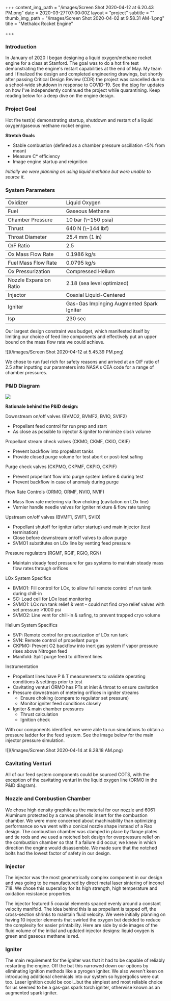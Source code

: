+++
content_img_path = "/images/Screen Shot 2020-04-12 at 6.20.43 PM.png"
date = 2020-03-27T07:00:00Z
layout = "project"
subtitle = ""
thumb_img_path = "/images/Screen Shot 2020-04-02 at 9.58.31 AM-1.png"
title = "Methalox Rocket Engine"

+++
### Introduction

In January of 2020 I began designing a liquid oxygen/methane rocket engine for a class at Stanford. The goal was to do a hot fire test demonstrating the engine's restart capabilities at the end of May. My team and I finalized the design and completed engineering drawings, but shortly after passing Critical Design Review (CDR) the project was cancelled due to a school-wide shutdown in response to COVID-19. See the [blog](https://www.walkerkehoe.com/blog/) for updates on how I've independently continued the project while quarantining. Keep reading below for a deep dive on the engine design.

### Project Goal

Hot fire test(s) demonstrating startup, shutdown and restart of a liquid oxygen/gaseous methane rocket engine.

**Stretch Goals**

* Stable combustion (defined as a chamber pressure oscillation <5% from mean)
* Measure C* efficiency
* Image engine startup and reignition

_Initially we were planning on using liquid methane but were unable to source it._

### System Parameters

<table>

<tbody> <tr> <td>Oxidizer</td> <td>Liquid Oxygen</td> </tr> </tbody>

<tbody> <tr> <td>Fuel</td> <td>Gaseous Methane</td> </tr> </tbody>

<tbody> <tr> <td>Chamber Pressure</td> <td>10 bar (\~150 psia)</td> </tr> </tbody>

<tbody> <tr> <td>Thrust</td> <td>640 N (\~144 lbf)</td> </tr> </tbody>

<tbody> <tr> <td>Throat Diameter</td> <td>25.4 mm (1 in)</td> </tr> </tbody>

<tbody> <tr> <td>O/F Ratio</td> <td>2.5</td> </tr> </tbody>

<tbody> <tr> <td>Ox Mass Flow Rate</td> <td>0.1986 kg/s</td> </tr> </tbody>

<tbody> <tr> <td>Fuel Mass Flow Rate</td> <td>0.0795 kg/s</td> </tr> </tbody>

<tbody> <tr> <td>Ox Pressurization</td> <td>Compressed Helium</td> </tr> </tbody>

<tbody> <tr> <td>Nozzle Expansion Ratio</td> <td>2.18 (sea level optimized)</td> </tr> </tbody>

<tbody> <tr> <td>Injector</td> <td>Coaxial Liquid-Centered</td> </tr> </tbody>

<tbody> <tr> <td>Igniter</td> <td>Gas-Gas Impinging Augmented Spark Igniter</td> </tr> </tbody>

<tbodyr> <tr> <td>Isp</td> <td>230 sec</td> </tr> </tbody>

</table>

Our largest design constraint was budget, which manifested itself by limiting our choice of feed line components and effectively put an upper bound on the mass flow rate we could achieve.

![](/images/Screen Shot 2020-04-12 at 5.45.39 PM.png)

We chose to run fuel rich for safety reasons and arrived at an O/F ratio of 2.5 after inputting our parameters into NASA's CEA code for a range of chamber pressures.

### P&ID Diagram

![](/images/PID-Rev09.png)

**Rationale behind the P&ID design:**

Downstream on/off valves (BVMO2, BVMF2, BVIO, SVIF2)

* Propellant feed control for run prep and start
* As close as possible to injector & igniter to minimize slosh volume

Propellant stream check valves (CKMO, CKMF, CKIO, CKIF)

* Prevent backflow into propellant tanks
* Provide closed purge volume for test abort or post-test safing

Purge check valves (CKPMO, CKPMF, CKPIO, CKPIF)

* Prevent propellant flow into purge system before & during test
* Prevent backflow in case of anomaly during purge

Flow Rate Controls (ORMO, ORMF, NVIO, NVIF)

* Mass flow rate metering via flow choking (cavitation on LOx line)
* Vernier handle needle valves for igniter mixture & flow rate tuning

Upstream on/off valves (BVMF1, SVIF1, SVIO)

* Propellant shutoff for igniter (after startup) and main injector (test termination)
* Close before downstream on/off valves to allow purge
* SVMO1 substitutes on LOx line by venting feed pressure

Pressure regulators (RGMF, RGIF, RGIO, RGN)

* Maintain steady feed pressure for gas systems to maintain steady mass flow rates through orifices

LOx System Specifics

* BVMO1: Fill control for LOx, to allow full remote control of run tank during chill-in
* SC: Load cell for LOx load monitoring
* SVMO1: LOx run tank relief & vent - could not find cryo relief valves with set pressure >1000 psi
* SVMO2: Line vent for chill-in & safing, to prevent trapped cryo volume

Helium System Specifics

* SVP: Remote control for pressurization of LOx run tank
* SVN: Remote control of propellant purge
* CKPMO: Prevent O2 backflow into inert gas system if vapor pressure rises above Nitrogen feed
* Manifold: Split purge feed to different lines

Instrumentation

* Propellant lines have P & T measurements to validate operating conditions & settings prior to test
* Cavitating venturi ORMO has PTs at inlet & throat to ensure cavitation
* Pressure downstream of metering orifices in igniter streams
  * Ensure choking (compare to regulator set pressure)
  * Monitor igniter feed conditions closely
* Igniter & main chamber pressures
  * Thrust calculation
  * Ignition check

With our components identified, we were able to run simulations to obtain a pressure ladder for the feed system. See the image below for the main injector pressure simulation.

![](/images/Screen Shot 2020-04-14 at 8.28.18 AM.png)

### Cavitating Venturi

All of our feed system components could be sourced COTS, with the exception of the cavitating venturi in the liquid oxygen line (ORMO in the P&ID diagram). 

### Nozzle and Combustion Chamber

We chose high density graphite as the material for our nozzle and 6061 Aluminum protected by a canvas phenolic insert for the combustion chamber. We were more concerned about machinability than optimizing performance so we went with a conical nozzle shape instead of a Rao design. The combustion chamber was clamped in place by flange plates and tie rods and we used a notched bolt design for overpressure relief on the combustion chamber so that if a failure did occur, we knew in which direction the engine would disassemble. We made sure that the notched bolts had the lowest factor of safety in our design.

### Injector

The injector was the most geometrically complex component in our design and was going to be manufactured by direct metal laser sintering of inconel 718. We chose this superalloy for its high strength, high temperature and oxidation resistance properties.

The injector featured 5 coaxial elements spaced evenly around a constant velocity manifold. The idea behind this is as propellant is tapped off, the cross-section shrinks to maintain fluid velocity. We were initially planning on having 10 injector elements that swirled the oxygen but decided to reduce the complexity for easier printability. Here are side by side images of the fluid volume of the initial and updated injector designs: liquid oxygen is green and gaseous methane is red.

### Igniter

The main requirement for the igniter was that it had to be capable of reliably restarting the engine. Off the bat this narrowed down our options by eliminating ignition methods like a pyrogen igniter. We also weren't keen on introducing additional chemicals into our system so hypergolics were out too. Laser ignition could be cool...but the simplest and most reliable choice for us seemed to be a gas-gas spark torch igniter, otherwise known as an augmented spark igniter.